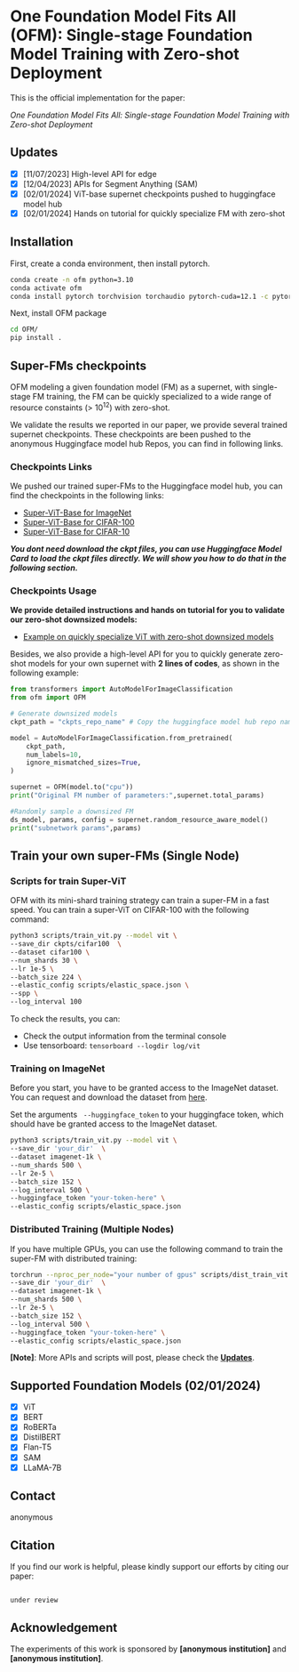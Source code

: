 # One Foundation Model Fits All (OFM): Single-stage Foundation Model Training with Zero-shot Deployment

This is the official implementation for the paper:

_One Foundation Model Fits All: Single-stage Foundation Model Training with Zero-shot Deployment_

## Updates

- [x] [11/07/2023] High-level API for edge
- [x] [12/04/2023] APIs for Segment Anything (SAM)
- [x] [02/01/2024] ViT-base supernet checkpoints pushed to huggingface model hub
- [x] [02/01/2024] Hands on tutorial for quickly specialize FM with zero-shot

## Installation

First, create a conda environment, then install pytorch.

```bash
conda create -n ofm python=3.10
conda activate ofm
conda install pytorch torchvision torchaudio pytorch-cuda=12.1 -c pytorch -c nvidia
```

Next, install OFM package

```bash
cd OFM/
pip install .
```

## Super-FMs checkpoints

OFM modeling a given foundation model (FM) as a supernet, with single-stage FM training, the FM can be quickly specialized to a wide range of resource constaints (> $10^{12}$) with zero-shot.

We validate the results we reported in our paper, we provide several trained supernet checkpoints. These checkpoints are been pushed to the anonymous Huggingface model hub Repos, you can find in following links.

### Checkpoints Links

We pushed our trained super-FMs to the Huggingface model hub, you can find the checkpoints in the following links:

- [Super-ViT-Base for ImageNet](https://huggingface.co/yusx-swapp/ofm-vit-base-patch16-224-imagenet)
- [Super-ViT-Base for CIFAR-100](https://huggingface.co/yusx-swapp/ofm-vit-base-patch16-224-cifar100)
- [Super-ViT-Base for CIFAR-10](https://huggingface.co/yusx-swapp/ofm-vit-base-patch16-224-cifar10)

**_You dont need download the ckpt files, you can use Huggingface Model Card to load the ckpt files directly.
We will show you how to do that in the following section._**

### Checkpoints Usage

**We provide detailed instructions and hands on tutorial for you to validate our zero-shot downsized models:**

- [Example on quickly specialize ViT with zero-shot downsized models](./examples/post_training_deployment/vit_zero_shot_specialization_turorial.ipynb)

Besides, we also provide a high-level API for you to quickly generate zero-shot models for your own supernet with **2 lines of codes**, as shown in the following example:

```python
from transformers import AutoModelForImageClassification
from ofm import OFM

# Generate downsized models
ckpt_path = "ckpts_repo_name" # Copy the huggingface model hub repo name from above link

model = AutoModelForImageClassification.from_pretrained(
    ckpt_path,
    num_labels=10,
    ignore_mismatched_sizes=True,
)

supernet = OFM(model.to("cpu"))
print("Original FM number of parameters:",supernet.total_params)

#Randomly sample a downsized FM
ds_model, params, config = supernet.random_resource_aware_model()
print("subnetwork params",params)
```

## Train your own super-FMs (Single Node)

### Scripts for train Super-ViT

OFM with its mini-shard training strategy can train a super-FM in a fast speed. You can train a super-ViT on CIFAR-100 with the following command:

```bash
python3 scripts/train_vit.py --model vit \
--save_dir ckpts/cifar100  \
--dataset cifar100 \
--num_shards 30 \
--lr 1e-5 \
--batch_size 224 \
--elastic_config scripts/elastic_space.json \
--spp \
--log_interval 100
```

To check the results, you can:

- Check the output information from the terminal console
- Use tensorboard: `tensorboard --logdir log/vit`

### Training on ImageNet

Before you start, you have to be granted access to the ImageNet dataset. You can request and download the dataset from [here](https://huggingface.co/datasets/imagenet-1k).

Set the arguments ` --huggingface_token` to your huggingface token, which should have be granted access to the ImageNet dataset.

```bash
python3 scripts/train_vit.py --model vit \
--save_dir 'your_dir'  \
--dataset imagenet-1k \
--num_shards 500 \
--lr 2e-5 \
--batch_size 152 \
--log_interval 500 \
--huggingface_token "your-token-here" \
--elastic_config scripts/elastic_space.json
```

### Distributed Training (Multiple Nodes)

If you have multiple GPUs, you can use the following command to train the super-FM with distributed training:

```bash
torchrun --nproc_per_node="your number of gpus" scripts/dist_train_vit.py --model vit \
--save_dir 'your_dir'  \
--dataset imagenet-1k \
--num_shards 500 \
--lr 2e-5 \
--batch_size 152 \
--log_interval 500 \
--huggingface_token "your-token-here" \
--elastic_config scripts/elastic_space.json
```

**[Note]**: More APIs and scripts will post, please check the [**Updates**](#updates).

## Supported Foundation Models (02/01/2024)

- [x] ViT
- [x] BERT
- [x] RoBERTa
- [x] DistilBERT
- [x] Flan-T5
- [x] SAM
- [x] LLaMA-7B

## Contact

anonymous

<!-- ## TODO

- [x] ViT pre-trained ckpts
- [x] ViT FL simulation scripts
- [x] Tensorboard logger
- [x] Elastic space APIs for system-heteo
- [x] Load ckpt high-level APIs
- [x] Simulation scripts on GLUE
- [x] ViT CIFAR-100 ckpts
- [x] High level API for real edge-FL
- [x] API for segment anything (SAM)
- [x] Evaluate Scripts for resource-aware models
- [ ] BERT-large, FLAN-T5 ckpts
- [ ] Simulation scripts on SQUAD
- [ ] ONNX and TensorRT APIs for edge
- [ ] Tiny fedlib -->

## Citation

If you find our work is helpful, please kindly support our efforts by citing our paper:

```

under review

```

## Acknowledgement

The experiments of this work is sponsored by **[anonymous institution]** and **[anonymous institution]**.

```

```
